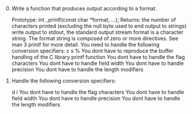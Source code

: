 0.  Write a function that produces output according to a format.

    Prototype: int _printf(const char *format, ...);
    Returns: the number of characters printed (excluding the null byte used to end output to strings)
    write output to stdout, the standard output stream
    format is a character string. The format string is composed of zero or more directives. See man 3 printf for more detail. You need to handle the following conversion specifiers:
        c
        s
        %
    You dont have to reproduce the buffer handling of the C library printf function
    You dont have to handle the flag characters
    You dont have to handle field width
    You dont have to handle precision
    You dont have to handle the length modifiers
1. Handle the following conversion specifiers:

    d
    i
    You dont have to handle the flag characters
    You dont have to handle field width
    You dont have to handle precision
    You dont have to handle the length modifiers
